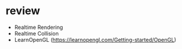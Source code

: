 # review

- Realtime Rendering
- Realtime Collision
- LearnOpenGL (https://learnopengl.com/Getting-started/OpenGL)
